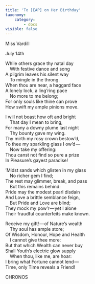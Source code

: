 ```yaml
---
title: 'To [EAP] on Her Birthday'
taxonomy:
    category:
        - docs
visible: false
---
```


<div class="author">Miss Vardill</div>

<span class="title">July 14th</span>

While others grace thy natal day  
&emsp;With festive dance and song  
A pilgrim leaves his silent way  
&emsp;To mingle in the throng.  
When thou are near, a haggard face  
A lonely lock, a ling’ring pace  
&emsp;No more to me belong;  
For only souls like thine can prove  
How swift my ample pinions move.

I will not boast how oft and bright  
&emsp;That day I mean to bring,  
For many a downy plume last night  
&emsp;Thy bounty gave my wing.  
Thy mirth my rosy crown bestow’d,  
To thee my sparkling glass I ow’d —   
&emsp;Now take my offering:  
Thou canst not find so pure a prize  
In Pleasure’s gayest paradise!  

’Midst sands which glisten in my glass  
&emsp;No richer gem I find;  
The rest may glimmer, break, and pass  
&emsp;But this remains behind:  
Pride may the modest pearl disdain  
And Love a brittle semblance feign,  
&emsp;But Pride and Love are blind;  
They mock my pow’r — yet I alone  
Their fraudful counterfeits make known.  

Receive my gift! — of Nature’s wealth  
&emsp;Thy soul has ample store;  
Of Wisdom, Honour, Hope and Health  
&emsp;I cannot give thee more:  
But that which Wealth can never buy  
Shall Youth’s electric glow supply  
&emsp;When thou, like me, are hoar:  
I bring what Fortune cannot lend —   
Time, only Time reveals a Friend!

CHRONOS
